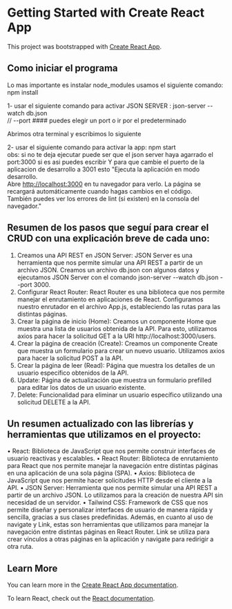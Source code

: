 # Getting Started with Create React App

This project was bootstrapped with [Create React App](https://github.com/facebook/create-react-app).


## Como iniciar el programa
Lo mas importante es instalar node_modules usamos el siguiente comando: npm install

1- usar el siguiente comando para activar JSON SERVER :  json-server --watch db.json  
// --port #### puedes elegir un port o ir por el predeterminado

Abrimos otra terminal y escribimos lo siguiente 

2- usar el siguiente comando para activar la app:  npm start   
obs: si no te deja ejecutar puede ser que el json server haya agarrado el port:3000 si es asi puedes escribir Y para que cambie el puerto de la aplicacion de desarrollo a 3001
esto "Ejecuta la aplicación en modo desarrollo.\
Abre [http://localhost:3000](http://localhost:3000) en tu navegador para verlo. La página se recargará automáticamente cuando hagas cambios en el código.\
También puedes ver los errores de lint (si existen) en la consola del navegador."

## Resumen de los pasos que seguí  para crear el CRUD con una explicación breve de cada uno: 

1.	Creamos una API REST en JSON Server: JSON Server es una herramienta que nos permite simular una API REST a partir de un archivo JSON. Creamos un archivo db.json con algunos datos y ejecutamos JSON Server con el comando json-server --watch db.json --port 3000.
2.	Configurar React Router: React Router es una biblioteca que nos permite manejar el enrutamiento en aplicaciones de React. Configuramos nuestro enrutador en el archivo App.js, estableciendo las rutas para las distintas páginas.
3.	Crear la página de inicio (Home): Creamos un componente Home que muestra una lista de usuarios obtenida de la API. Para esto, utilizamos axios para hacer la solicitud GET a la URI http://localhost:3000/users.
4.	Crear la página de creación (Create): Creamos un componente Create que muestra un formulario para crear un nuevo usuario. Utilizamos axios para hacer la solicitud POST a la API.
5.	Crear la página de leer (Read): Página que muestra los detalles de un usuario específico obtenidos de la API.
6.	Update: Página de actualización que muestra un formulario prefilled para editar los datos de un usuario existente.
7.	Delete: Funcionalidad para eliminar un usuario específico utilizando una solicitud DELETE a la API.


## Un resumen actualizado con las librerías y herramientas que utilizamos en el proyecto: 

•	React: Biblioteca de JavaScript que nos permite construir interfaces de usuario reactivas y escalables.
•	React Router: Biblioteca de enrutamiento para React que nos permite manejar la navegación entre distintas páginas en una aplicación de una sola página (SPA).
•	Axios: Biblioteca de JavaScript que nos permite hacer solicitudes HTTP desde el cliente a la API.
•	JSON Server: Herramienta que nos permite simular una API REST a partir de un archivo JSON. Lo utilizamos para la creación de nuestra API sin necesidad de un servidor.
•	Tailwind CSS: Framework de CSS que nos permite diseñar y personalizar interfaces de usuario de manera rápida y sencilla, gracias a sus clases predefinidas.
Además, en cuanto al uso de navigate y Link, estas son herramientas que utilizamos para manejar la navegación entre distintas páginas en React Router. Link se utiliza para crear vínculos a otras páginas en la aplicación y navigate para redirigir a otra ruta.


## Learn More

You can learn more in the [Create React App documentation](https://facebook.github.io/create-react-app/docs/getting-started).

To learn React, check out the [React documentation](https://reactjs.org/).


